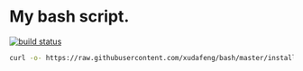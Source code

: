 # My bash script.

[![build status][travis-image]][travis-url]

[travis-image]: https://img.shields.io/travis/xudafeng/bash.svg
[travis-url]: https://travis-ci.org/xudafeng/bash

```bash
curl -o- https://raw.githubusercontent.com/xudafeng/bash/master/install.sh | bash
```
